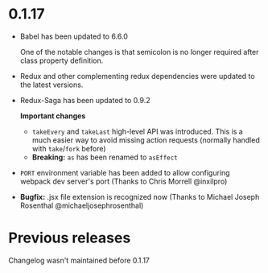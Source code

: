 # 0.1.17

- Babel has been updated to 6.6.0

  One of the notable changes is that semicolon is no longer required
  after class property definition.


- Redux and other complementing redux dependencies were updated
  to the latest versions.

- Redux-Saga has been updated to 0.9.2

  **Important changes**

    - `takeEvery` and `takeLast` high-level API was introduced. This is a much easier way to avoid missing action requests (normally handled with `take`/`fork` before)
    - **Breaking:** `as` has been renamed to `asEffect`


- `PORT` environment variable has been added to allow configuring
  webpack dev server's port (Thanks to Chris Morrell @inxilpro)

- **Bugfix:** .jsx file extension is recognized now (Thanks to Michael Joseph Rosenthal @michaeljosephrosenthal)

# Previous releases

Changelog wasn't maintained before 0.1.17

